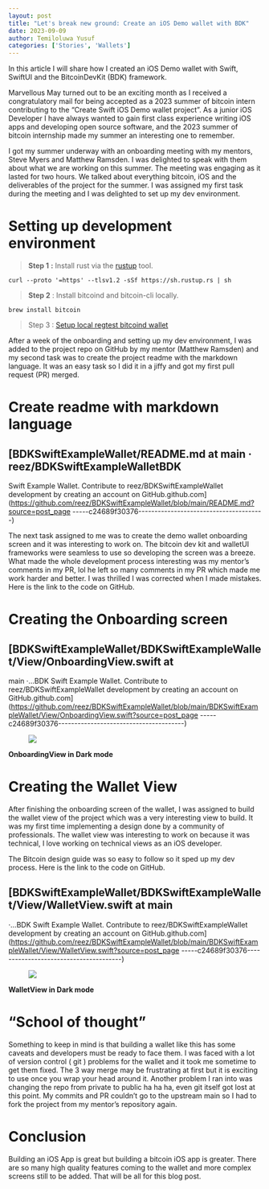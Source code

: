 ```yaml
---
layout: post
title: "Let's break new ground: Create an iOS Demo wallet with BDK"
date: 2023-09-09
author: Temiloluwa Yusuf
categories: ['Stories', 'Wallets']
---
```


In this article I will share how I created an iOS Demo wallet with Swift,
SwiftUI and the BitcoinDevKit (BDK) framework.

Marvellous May turned out to be an exciting month as I received a
congratulatory mail for being accepted as a 2023 summer of bitcoin intern
contributing to the “Create Swift iOS Demo wallet project”. As a junior iOS
Developer I have always wanted to gain first class experience writing iOS apps
and developing open source software, and the 2023 summer of bitcoin internship
made my summer an interesting one to remember.

I got my summer underway with an onboarding meeting with my mentors, Steve
Myers and Matthew Ramsden. I was delighted to speak with them about what we
are working on this summer. The meeting was engaging as it lasted for two
hours. We talked about everything bitcoin, iOS and the deliverables of the
project for the summer. I was assigned my first task during the meeting and I
was delighted to set up my dev environment.

# Setting up development environment

> **Step 1** **:** Install rust via the [rustup](https://rustup.rs/) tool.
    
    
    curl --proto '=https' --tlsv1.2 -sSf https://sh.rustup.rs | sh

> **Step 2** : Install bitcoind and bitcoin-cli locally.
    
    
    brew install bitcoin

> Step 3 : [Setup local regtest bitcoind
> wallet](https://gist.github.com/notmandatory/a7cade3468e90c699037292123a1ca1a)

After a week of the onboarding and setting up my dev environment, I was added
to the project repo on GitHub by my mentor (Matthew Ramsden) and my second
task was to create the project readme with the markdown language. It was an
easy task so I did it in a jiffy and got my first pull request (PR) merged.

# Create readme with markdown language

## [BDKSwiftExampleWallet/README.md at main · reez/BDKSwiftExampleWalletBDK
Swift Example Wallet. Contribute to reez/BDKSwiftExampleWallet development by
creating an account on
GitHub.github.com](https://github.com/reez/BDKSwiftExampleWallet/blob/main/README.md?source=post_page
-----c24689f30376---------------------------------------)

The next task assigned to me was to create the demo wallet onboarding screen
and it was interesting to work on. The bitcoin dev kit and walletUI frameworks
were seamless to use so developing the screen was a breeze. What made the
whole development process interesting was my mentor’s comments in my PR, lol
he left so many comments in my PR which made me work harder and better. I was
thrilled I was corrected when I made mistakes. Here is the link to the code on
GitHub.

# Creating the Onboarding screen

## [BDKSwiftExampleWallet/BDKSwiftExampleWallet/View/OnboardingView.swift at
main ·…BDK Swift Example Wallet. Contribute to reez/BDKSwiftExampleWallet
development by creating an account on
GitHub.github.com](https://github.com/reez/BDKSwiftExampleWallet/blob/main/BDKSwiftExampleWallet/View/OnboardingView.swift?source=post_page
-----c24689f30376---------------------------------------)

<figure>
<img src="https://miro.medium.com/v2/resize:fit:1400/format:webp/1*Ncci2GkkFJ-cPqqy6WbmlA.jpeg"/>
</figure>

**OnboardingView in Dark mode**

# Creating the Wallet View

After finishing the onboarding screen of the wallet, I was assigned to build
the wallet view of the project which was a very interesting view to build. It
was my first time implementing a design done by a community of professionals.
The wallet view was interesting to work on because it was technical, I love
working on technical views as an iOS developer.

The Bitcoin design guide was so easy to follow so it sped up my dev process.
Here is the link to the code on GitHub.

## [BDKSwiftExampleWallet/BDKSwiftExampleWallet/View/WalletView.swift at main
·…BDK Swift Example Wallet. Contribute to reez/BDKSwiftExampleWallet
development by creating an account on
GitHub.github.com](https://github.com/reez/BDKSwiftExampleWallet/blob/main/BDKSwiftExampleWallet/View/WalletView.swift?source=post_page
-----c24689f30376---------------------------------------)

<figure>
<img src="https://miro.medium.com/v2/resize:fit:1400/format:webp/1*dmbNkD5D-u45r44go_cf0g.png"/>
</figure>

**WalletView in Dark mode**

# “School of thought”

Something to keep in mind is that building a wallet like this has some caveats
and developers must be ready to face them. I was faced with a lot of version
control ( git ) problems for the wallet and it took me sometime to get them
fixed. The 3 way merge may be frustrating at first but it is exciting to use
once you wrap your head around it. Another problem I ran into was changing the
repo from private to public ha ha ha, even git itself got lost at this point.
My commits and PR couldn’t go to the upstream main so I had to fork the
project from my mentor’s repository again.

# Conclusion

Building an iOS App is great but building a bitcoin iOS app is greater. There
are so many high quality features coming to the wallet and more complex
screens still to be added. That will be all for this blog post.

